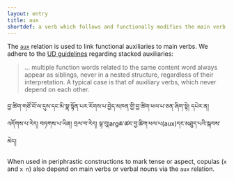 ```yaml
---
layout: entry
title: aux
shortdef: a verb which follows and functionally modifies the main verb
---
```

The [`aux`](http://universaldependencies.org/u/dep/aux_.html)
relation is used to link functional auxiliaries to main verbs.
We adhere to the [UD guidelines](http://universaldependencies.org/u/overview/syntax.html)
regarding stacked auxiliaries:
> ... multiple function words related to the same content word always appear as siblings, never in a nested structure, regardless of their interpretation. A typical case is that of auxiliary verbs, which never depend on each other.

བྱ་ཚིག་གཙོ་བོ་ལ་དུས་དང་མི་སྣ་སྟོན་པར་རོགས་པ་བྱེད་མཁན་གྱི་བྱ་ཚིག་ཕལ་པ་ཅན་ཞིག་སྟེ། དཔེར་ན། འདོགས་པ་རེད། བཏགས་པ་ཡིན། བྲལ་བ་རེད། ལྟ་བུ།argཆ་ཚང་བྱ་ཚིག་ཕལ་པ(aux)དང་མཐུད་པའི་སྐབས་མེད།

When used in periphrastic constructions to mark tense or aspect,
copulas (`x` and `x n`) also depend on main verbs or verbal nouns via
the `aux` relation.
